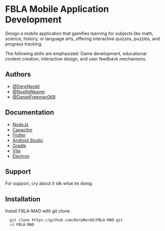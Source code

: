 
# FBLA Mobile Application Development

Design a mobile application that gamifies learning for subjects like math, science, history, or
language arts, offering interactive quizzes, puzzles, and progress tracking.

The following skills are emphasized: Game development, educational content creation,
interactive design, and user feedback mechanisms.
## Authors

- [@DerpNerdd](https://github.com/DerpNerdd)
- [@NoelleWeaver](https://github.com/NoelleWeaver)
- [@DanielFreeman068](https://github.com/DanielFreeman068)
## Documentation

- [NodeJs](https://nodejs.org/docs/latest/api/)
- [Capacitor](https://capacitorjs.com/docs)
- [Flutter](https://docs.flutter.dev/)
- [Android Studio](https://developer.android.com/reference/org/w3c/dom/Document)
- [Gradle](https://docs.gradle.org/current/userguide/userguide.html)
- [Vite](https://vitejs.dev/)
- [Electron](https://www.electronjs.org/docs/latest)




## Support

For support, cry about it idk what im donig


## Installation

Install FBLA-MAD with git clone

```bash
  git clone https://github.com/DerpNerdd/FBLA-MAD.git
  cd FBLA-MAD
```
    
